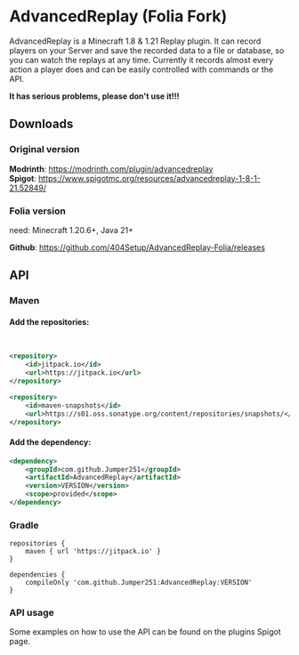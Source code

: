 # AdvancedReplay (Folia Fork)

AdvancedReplay is a Minecraft 1.8 & 1.21 Replay plugin. It can record players on your Server and save the recorded data to a file or database, so you can watch the replays at any time. Currently it records almost every action a player does and can be easily controlled with commands or the API.

**It has serious problems, please don't use it!!!**

## Downloads
### Original version
**Modrinth**: https://modrinth.com/plugin/advancedreplay  
**Spigot**: https://www.spigotmc.org/resources/advancedreplay-1-8-1-21.52849/
### Folia version
need: Minecraft 1.20.6+, Java 21+

**Github**: https://github.com/404Setup/AdvancedReplay-Folia/releases

## API
### Maven
#### Add the repositories:
```xml


<repository>
    <id>jitpack.io</id>
    <url>https://jitpack.io</url>
</repository>

<repository>
    <id>maven-snapshots</id>
    <url>https://s01.oss.sonatype.org/content/repositories/snapshots/</url>
</repository>
```
#### Add the dependency:
```xml
<dependency>
    <groupId>com.github.Jumper251</groupId>
    <artifactId>AdvancedReplay</artifactId>
    <version>VERSION</version>
    <scope>provided</scope>
</dependency>
```
### Gradle
```text
repositories {
    maven { url 'https://jitpack.io' }
}

dependencies {
    compileOnly 'com.github.Jumper251:AdvancedReplay:VERSION'
}
```

### API usage
Some examples on how to use the API can be found on the plugins Spigot page.
